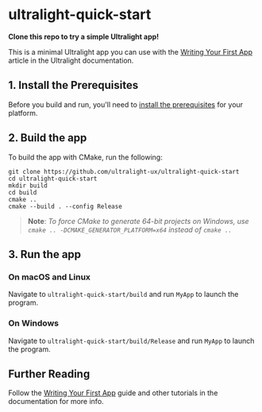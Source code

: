 # ultralight-quick-start

__Clone this repo to try a simple Ultralight app!__

This is a minimal Ultralight app you can use with the [Writing Your First App](https://docs.ultralig.ht/docs/writing-your-first-app) article in the Ultralight documentation.

## 1. Install the Prerequisites

Before you build and run, you'll need to [install the prerequisites](https://docs.ultralig.ht/docs/installing-prerequisites) for your platform.

## 2. Build the app

To build the app with CMake, run the following:

```shell
git clone https://github.com/ultralight-ux/ultralight-quick-start
cd ultralight-quick-start
mkdir build
cd build
cmake ..
cmake --build . --config Release
```

> **Note**: _To force CMake to generate 64-bit projects on Windows, use `cmake .. -DCMAKE_GENERATOR_PLATFORM=x64` instead of `cmake ..`_

## 3. Run the app

### On macOS and Linux

Navigate to `ultralight-quick-start/build` and run `MyApp` to launch the program.

### On Windows

Navigate to `ultralight-quick-start/build/Release` and run `MyApp` to launch the program.

## Further Reading

Follow the [Writing Your First App](https://docs.ultralig.ht/docs/writing-your-first-app) guide and other tutorials in the documentation for more info.
